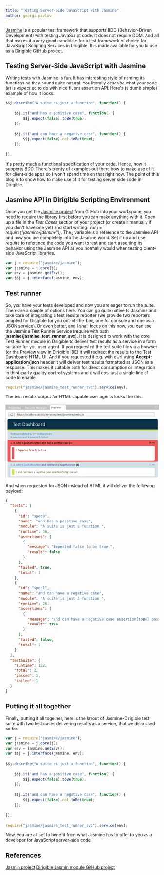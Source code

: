 ```yaml
---
title: "Testing Server-Side JavaScript with Jasmine"
author: georgi.pavlov
---
```


[Jasmine](https://jasmine.github.io/) is a popular test framework that supports BDD (Behavior-Driven Development) with testing JavaScript code. It does not require DOM. And all that makes it a very good candidate for a test framework of choice for JavaScript Scripting Services in Dirigible. It is made available for you to use as a Dirigible [GitHub project](https://github.com/dirigiblelabs/jasmine).

Testing Server-Side JavaScript with Jasmine
----

Writing tests with Jasmine is fun. It has interesting style of naming its functions so they sound quite natural.
You literally _describe_ what your code (_it_) is _expect_ ed to do with nice fluent assertion API. Here's (a dumb simple) example of how it looks:

```javascript
$$j.describe("A suite is just a function", function() {

    $$j.it("and has a positive case", function() {
        $$j.expect(false).toBe(true);
    });

    $$j.it("and can have a negative case", function() {
    	$$j.expect(false).not.toBe(true);
	});   

});
```

It's pretty much a functional specification of your code. Hence, how it supports BDD.
There's plenty of examples out there how to make use of it for client-side apps so I won't spend time on that right now. The point of this blog is to show how to make use of it for testing server side code in Dirigible.

## Jasmine API in Dirigible Scripting Environment  

Once you get the [Jasmine project](https://github.com/dirigiblelabs/jasmine) from GitHub into your workspace, you need to require the library first before you can make anything with it. Open up a file in the _Test Cases_ section of your project (or create it manually if you don't have one yet) and start writing: *var j = require("jasmine/jasmine");*. The **j** variable is a reference to the Jasmine API and now you are completely into the Jasmine world. Set it up and use *require* to reference the code you want to test and start asserting its behavior using the Jasmine API as you normally would when testing client-side JavaScript libraries.

```javascript
var j = require("jasmine/jasmine");
var jasmine = j.core(j);
var env = jasmine.getEnv();
var $$j = j.interface(jasmine, env);
```

## Test runner
So, you have your tests developed and now you are eager to run the suite. There are a couple of options here. You can go quite native to Jasmine and take care of integrating a test results reporter (we provide two reporters adapted for Dirigible for you out-of-the-box, one for console and one as a JSON service). Or even better, and I shall focus on this now, you can use the Jasmine Test Runner Service (require with path **jasmine/jasmine_test_runner_svc**). It is designed to work with the core Test Runner module in Dirigible to deliver test results as a service in a form suitable for you user agent. If you requested the test suite file via a browser (or the Preview view in Dirigible IDE) it will redirect the results to the Test Dashboard HTML UI. And if you requested it e.g. with cUrl using **Accept: application/json** header it will deliver test results formatted as JSON as a response. This makes it suitable both for direct consumption or integration in third-party quality control systems and it will cost just a single line of code to enable.

```javascript
require("jasmine/jasmine_test_runner_svc").service(env);
```
The test results output for HTML capable user agents looks like this:

<img src="/img/posts/20170310-0/test-dashboard.png"/>

And when requested for JSON instead of HTML it will deliver the following payload:

```json
{
  "tests": [
    {
      "id": "spec0",
      "name": "and has a positive case",
      "module": "A suite is just a function ",
      "runtime": 36,
      "assertions": [
        {
          "message": "Expected false to be true.",
          "result": false
        }
      ],
      "failed": true,
      "total": 1
    },
    {
      "id": "spec1",
      "name": "and can have a negative case",
      "module": "A suite is just a function ",
      "runtime": 26,
      "assertions": [
        {
          "message": "and can have a negative case assertion[toBe] passed.",
          "result": true
        }
      ],
      "failed": false,
      "total": 1
    }
  ],
  "testSuite": {
    "runtime": 122,
    "total": 2,
    "passed": 1,
    "failed": 1
  }
}
```  

## Putting it all together

Finally, putting it all together, here is the layout of Jasmine-Dirigible test suite with two test cases delivering results as a service, that we discussed so far.

```javascript
var j = require("jasmine/jasmine");
var jasmine = j.core(j);
var env = jasmine.getEnv();
var $$j = j.interface(jasmine, env);

$$j.describe("A suite is just a function", function() {
    
	$$j.it("and has a positive case", function() {
    	$$j.expect(false).toBe(true);
    });
    
    $$j.it("and can have a negative case", function() {
    	$$j.expect(false).not.toBe(true);
    });   
    
});
    
require("jasmine/jasmine_test_runner_svc").service(env);
```
    
Now, you are all set to benefit from what Jasmine has to offer to you as a developer for JavaScript server-side code.

## References

[Jasmin project](https://jasmine.github.io/)
[Dirigible Jasmin module GitHub project](https://github.com/dirigiblelabs/jasmine) 